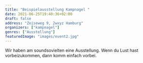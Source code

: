 ```yaml
---
title: "Beispielausstellung Kampnagel "
date: 2021-06-25T19:40:36+02:00
draft: false
address: "Zeiseweg 9, 2wxyz Hamburg"
organizers: ["kampnagel"]
genres: ["Ausstellung"]
featuredImage: "images/event2.jpg"
---
```


Wir haben am soundsovielten eine Ausstellung. Wenn du Lust hast vorbeizukommen, dann komm einfach vorbei.

